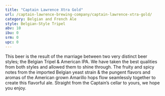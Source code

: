 ```yaml
---
title: "Captain Lawrence Xtra Gold"
url: /captain-lawrence-brewing-company/captain-lawrence-xtra-gold/
category: Belgian and French Ale
style: Belgian-Style Tripel
abv: 10
ibu: 0
srm: 0
upc: 0
---
```

This beer is the result of the marriage between two very distinct beer styles; the Belgian Tripel & American IPA. We have taken the best qualities from both styles and allowed them to shine through. The fruity and spicy notes from the imported Belgian yeast strain & the pungent flavors and aromas of the American grown Amarillo hops flow seamlessly together to create this flavorful ale.  Straight from the Captain’s cellar to yours, we hope you enjoy.
